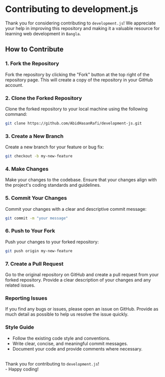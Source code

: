 # Contributing to development.js

Thank you for considering contributing to `development.js`! We appreciate your help in improving this repository and making it a valuable resource for learning web development in `Bangla`.

## How to Contribute

### 1. Fork the Repository

Fork the repository by clicking the "Fork" button at the top right of the repository page. This will create a copy of the repository in your GitHub account.

### 2. Clone the Forked Repository

Clone the forked repository to your local machine using the following command:

```bash
git clone https://github.com/AbidHasanRafi/development-js.git
```
### 3. Create a New Branch

Create a new branch for your feature or bug fix:

```bash
git checkout -b my-new-feature
```
### 4. Make Changes

Make your changes to the codebase. Ensure that your changes align with the project's coding standards and guidelines.

### 5. Commit Your Changes

Commit your changes with a clear and descriptive commit message:

```bash
git commit -m "your message"
```
### 6. Push to Your Fork

Push your changes to your forked repository:

```bash
git push origin my-new-feature
```
### 7. Create a Pull Request

Go to the original repository on GitHub and create a pull request from your forked repository. Provide a clear description of your changes and any related issues.

### Reporting Issues
If you find any bugs or issues, please open an issue on GitHub. Provide as much detail as possible to help us resolve the issue quickly.

### Style Guide
- Follow the existing code style and conventions.
- Write clear, concise, and meaningful commit messages.
- Document your code and provide comments where necessary.
<br><br>

Thank you for contributing to `development.js`!<br>-
 Happy coding!
